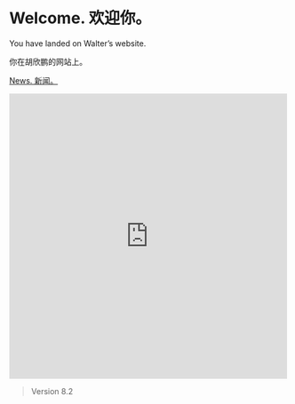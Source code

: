 # Welcome. 欢迎你。

You have landed on Walter’s website.


你在胡欣鹏的网站上。

[News. 新闻。](https://tuxisawesome.github.io/os)

<iframe src="https://embedpoll.com/embed/A5tv8" style="width:100%; max-width:500px;" height="514" frameborder="0" scrolling="no"></iframe>

> Version 8.2
